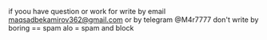 if yoou have question or work  for write by email maqsadbekamirov362@gmail.com or  by telegram @M4r7777 don't write by boring == spam alo = spam and block

<!---
Abuserfan/Abuserfan is a ✨ special ✨ repository because its `README.md` (this file) appears on your GitHub profile.
You can click the Preview link to take a look at your changes.
--->
